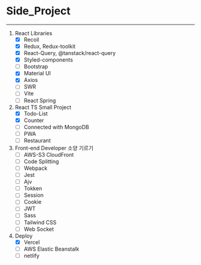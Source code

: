 # Side_Project

<hr/>

1. React Libraries
   - [x] Recoil
   - [x] Redux, Redux-toolkit
   - [x] React-Query, @tanstack/react-query
   - [x] Styled-components
   - [ ] Bootstrap
   - [x] Material UI
   - [x] Axios
   - [ ] SWR
   - [ ] Vite
   - [ ] React Spring
2. React TS Small Project
   - [x] Todo-List
   - [x] Counter
   - [ ] Connected with MongoDB
   - [ ] PWA
   - [ ] Restaurant
3. Front-end Developer 소양 기르기
   - [ ] AWS-S3 CloudFront
   - [ ] Code Splitting
   - [ ] Webpack
   - [ ] Jest
   - [ ] Ajv
   - [ ] Tokken
   - [ ] Session
   - [ ] Cookie
   - [ ] JWT
   - [ ] Sass
   - [ ] Tailwind CSS
   - [ ] Web Socket
4. Deploy
   - [X] Vercel
   - [ ] AWS Elastic Beanstalk
   - [ ] netlify
